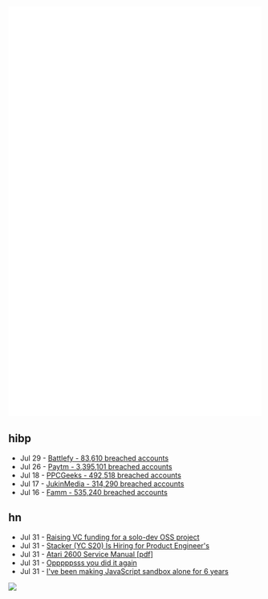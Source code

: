 ![Metrics](https://raw.githubusercontent.com/phixion/phixion/master/metrics.svg)

## hibp

<!--
for https://github.com/phixion/phixion/blob/main/.github/workflows/feeds.yml
-->
<!--START_SECTION:haveibeenpwnd-->
- Jul 29 - [Battlefy - 83,610 breached accounts](https://haveibeenpwned.com/PwnedWebsites#Battlefy)
- Jul 26 - [Paytm - 3,395,101 breached accounts](https://haveibeenpwned.com/PwnedWebsites#Paytm)
- Jul 18 - [PPCGeeks - 492,518 breached accounts](https://haveibeenpwned.com/PwnedWebsites#PPCGeeks)
- Jul 17 - [JukinMedia - 314,290 breached accounts](https://haveibeenpwned.com/PwnedWebsites#JukinMedia)
- Jul 16 - [Famm - 535,240 breached accounts](https://haveibeenpwned.com/PwnedWebsites#Famm)
<!--END_SECTION:haveibeenpwnd-->

## hn

<!--
for https://github.com/phixion/phixion/blob/main/.github/workflows/feeds.yml
-->
<!--START_SECTION:hn-->
- Jul 31 - [Raising VC funding for a solo-dev OSS project](https://blog.tooljet.com/raising-vc-funding-for-open-source-project/)
- Jul 31 - [Stacker (YC S20) Is Hiring for Product Engineer's](https://apply.workable.com/stackerhq/j/32E1D43CF5/)
- Jul 31 - [Atari 2600 Service Manual [pdf]](https://console5.com/techwiki/images/e/ec/2600_Field_Service_Manual.pdf)
- Jul 31 - [Opppppsss you did it again](https://github.com/kaplanelad/shellfirm)
- Jul 31 - [I've been making JavaScript sandbox alone for 6 years](https://playcode.io/)
<!--END_SECTION:hn-->

<!--
for https://yhype.me
-->
![](https://hit.yhype.me/github/profile?user_id=13013670)
